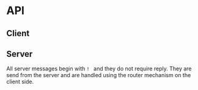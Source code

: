 # API

## Client

## Server

All server messages begin with `! ` and they do not require reply.
They are send from the server and are handled using the router mechanism on the
client side.
